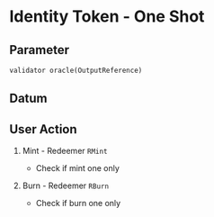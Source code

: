 # Identity Token - One Shot

## Parameter

```rs
validator oracle(OutputReference)
```

## Datum

## User Action

1. Mint - Redeemer `RMint`

   - Check if mint one only

2. Burn - Redeemer `RBurn`
   - Check if burn one only
